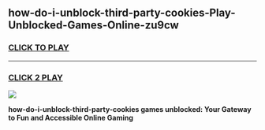 
## how-do-i-unblock-third-party-cookies-Play-Unblocked-Games-Online-zu9cw
<h3>
<a href="https://premium76.site?title=how-do-i-unblock-third-party-cookies&ref=25A">CLICK TO PLAY</a></h3>
<hr>

<h3>
<a href="https://premium76.site?title=how-do-i-unblock-third-party-cookies&ref=25A">CLICK 2 PLAY</a>
  
</h3>

<a href="https://premium76.site?title=how-do-i-unblock-third-party-cookies&ref=25A"><img src="https://clearcache.store/games.png"></a>


**how-do-i-unblock-third-party-cookies games unblocked: Your Gateway to Fun and Accessible Online Gaming**
